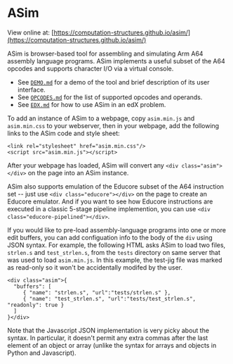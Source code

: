 # ASim

View online at: [https://computation-structures.github.io/asim/](https://computation-structures.github.io/asim/)

ASim is browser-based tool for assembling and simulating Arm A64
assembly language programs.  ASim implements a useful subset of the
A64 opcodes and supports character I/O via a virtual console.

* See [`DEMO.md`](DEMO.md) for a demo of the tool and brief description of its user interface.
* See [`OPCODES.md`](OPCODES.md) for the list of supported opcodes and operands.
* See [`EDX.md`](EDX.md) for how to use ASim in an edX problem.

To add an instance of ASim to a webpage, copy `asim.min.js` and `asim.min.css` to your
webserver, then in your webpage, add the following links to the ASim code and style sheet:

```
<link rel="stylesheet" href="asim.min.css"/>
<script src="asim.min.js"></script>
```

After your webpage has loaded, ASim will convert any
`<div class="asim"></div>` on the page into an ASim instance.

ASim also supports emulation of the Educore subset of the A64 instruction
set -- just use `<div class="educore"></div>` on the page to create
an Educore emulator.  And if you want to see how Educore instructions
are executed in a classic 5-stage pipeline implemention, you can
use `<div class="educore-pipelined"></div>`.

If you would like to pre-load assembly-language programs into one or
more edit buffers, you can add configuation info to the body of the
`div` using JSON syntax.  For example, the following HTML asks
ASim to load two files, `strlen.s` and `test_strlen.s`, from the
`tests` directory on same server that was used to load `asim.min.js`.
In this example, the test-jig file was marked as read-only so it won't
be accidentally modifed by the user.

```
<div class="asim">{
  "buffers": [
     { "name": "strlen.s", "url":"tests/strlen.s" },
     { "name": "test_strlen.s", "url":"tests/test_strlen.s", "readonly": true }
  ]
}</div>
```

Note that the Javascript JSON implementation is very picky about the
syntax.  In particular, it doesn't permit any extra commas after the
last element of an object or array (unlike the syntax for arrays and
objects in Python and Javascript).

